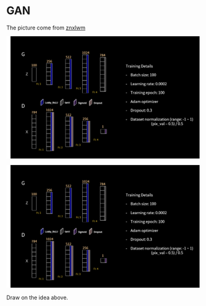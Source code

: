 # GAN
The picture come from [znxlwm](https://github.com/znxlwm/tensorflow-MNIST-GAN-DCGAN)

![GAN](./Pic/tensorflow_GAN.png)

![DCGAN](./Pic/tensorflow_GAN.png)

Draw on the idea above.
